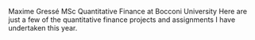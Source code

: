 Maxime Gressé 
MSc Quantitative Finance at Bocconi University 
Here are just a few of the quantitative finance projects and assignments I have undertaken this year. 
